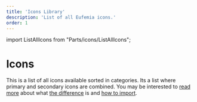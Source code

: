 ```yaml
---
title: 'Icons Library'
description: 'List of all Eufemia icons.'
order: 1
---
```


import ListAllIcons from "Parts/icons/ListAllIcons";

# Icons

This is a list of all icons available sorted in categories. Its a list where primary and secondary icons are combined. You may be interested to [read more](/icons/details) about what [the difference](/icons/primary) is and [how to import](/icons/secondary#react-example-usage).

<ListAllIcons groupBy="category" />

